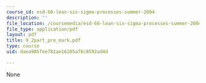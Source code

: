 ```yaml
---
course_id: esd-60-lean-six-sigma-processes-summer-2004
description: ''
file_location: /coursemedia/esd-60-lean-six-sigma-processes-summer-2004/daea905fee781ae16205a76c8592ad4d_9_2part_pre_mark.pdf
file_type: application/pdf
layout: pdf
title: 9_2part_pre_mark.pdf
type: course
uid: daea905fee781ae16205a76c8592ad4d

---
```

None